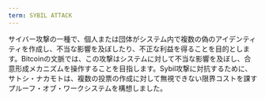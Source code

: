 ```yaml
---
term: SYBIL ATTACK
---
```


サイバー攻撃の一種で、個人または団体がシステム内で複数の偽のアイデンティティを作成し、不当な影響を及ぼしたり、不正な利益を得ることを目的とします。Bitcoinの文脈では、この攻撃はシステムに対して不当な影響を及ぼし、合意形成メカニズムを操作することを目指します。Sybil攻撃に対抗するために、サトシ・ナカモトは、複数の投票の作成に対して無視できない限界コストを課すプルーフ・オブ・ワークシステムを構想しました。